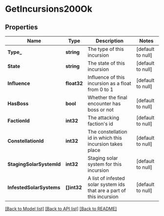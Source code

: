 # GetIncursions200Ok

## Properties
Name | Type | Description | Notes
------------ | ------------- | ------------- | -------------
**Type_** | **string** | The type of this incursion | [default to null]
**State** | **string** | The state of this incursion | [default to null]
**Influence** | **float32** | Influence of this incursion as a float from 0 to 1 | [default to null]
**HasBoss** | **bool** | Whether the final encounter has boss or not | [default to null]
**FactionId** | **int32** | The attacking faction&#39;s id | [default to null]
**ConstellationId** | **int32** | The constellation id in which this incursion takes place | [default to null]
**StagingSolarSystemId** | **int32** | Staging solar system for this incursion | [default to null]
**InfestedSolarSystems** | **[]int32** | A list of infested solar system ids that are a part of this incursion | [default to null]

[[Back to Model list]](../README.md#documentation-for-models) [[Back to API list]](../README.md#documentation-for-api-endpoints) [[Back to README]](../README.md)


